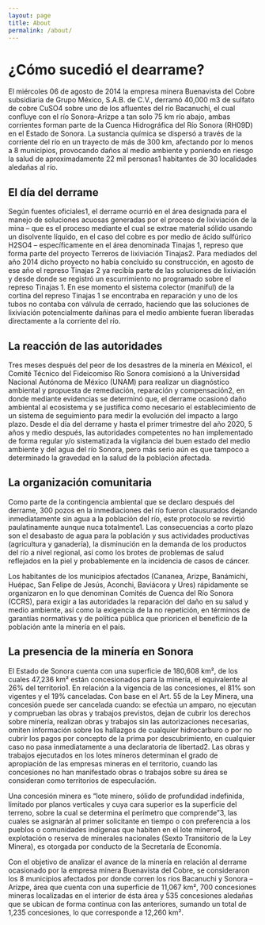 ```yaml
---
layout: page
title: About
permalink: /about/
---
```


# ¿Cómo sucedió el dearrame?

El miércoles 06 de agosto de 2014 la empresa minera Buenavista del Cobre subsidiaria de Grupo México, S.A.B. de C.V., derramó 40,000 m3 de sulfato de cobre CuSO4 sobre uno de los afluentes del río Bacanuchi, el cual confluye con el río Sonora–Arizpe a tan solo 75 km río abajo, ambas corrientes forman parte de la Cuenca Hidrográfica del Río Sonora (RH09D) en el Estado de Sonora. La sustancia química se dispersó a través de la corriente del río en un trayecto de más de 300 km, afectando por lo menos a 8 municipios, provocando daños al medio ambiente y poniendo en riesgo la salud de aproximadamente 22 mil personas1 habitantes de 30 localidades aledañas al río.

## El día del derrame

Según fuentes oficiales1, el derrame ocurrió en el área designada para el manejo de soluciones acuosas generadas por el proceso de lixiviación de la mina – que es el proceso mediante el cual se extrae material sólido usando un disolvente líquido, en el caso del cobre es por medio de ácido sulfúrico H2SO4 – específicamente en el área denominada   Tinajas 1, represo que forma parte del proyecto Terreros de lixiviación Tinajas2. Para mediados del año 2014 dicho proyecto no había concluido su construcción, en agosto de ese año el represo Tinajas 2 ya recibía parte de las soluciones de lixiviación y desde donde se registró un escurrimiento no programado sobre el represo Tinajas 1. En ese momento el sistema colector (maniful) de la cortina del represo Tinajas 1 se encontraba en reparación y uno de los tubos no contaba con válvula de cerrado, haciendo que las soluciones de lixiviación potencialmente dañinas para el medio ambiente fueran liberadas directamente a la corriente del río.

## La reacción de las autoridades

Tres meses después del peor de los desastres de la minería en México1, el Comité Técnico del Fideicomiso Río Sonora comisionó a la Universidad Nacional Autónoma de México (UNAM) para realizar un diagnóstico ambiental y propuesta de remediación, reparación y compensación2, en donde mediante evidencias se determinó que, el derrame ocasionó daño ambiental al ecosistema y se justifica como necesario el establecimiento de un sistema de seguimiento para medir la evolución del impacto a largo plazo. Desde el día del derrame y hasta el primer trimestre del año 2020, 5 años y medio después, las autoridades competentes no han implementado de forma regular y/o sistematizada la vigilancia del buen estado del medio ambiente y del agua del río Sonora, pero más serio aún es que tampoco a determinado la gravedad en la salud de la población afectada.

## La organización comunitaria

Como parte de la contingencia ambiental que se declaro después del derrame, 300 pozos en la inmediaciones del río fueron clausurados dejando inmediatamente sin agua a la población del río, este protocolo se revirtió paulatinamente aunque nuca totalmente1. Las consecuencias a corto plazo son el desabasto de agua para la población y sus actividades productivas (agricultura y ganadería), la disminución en la demanda de los productos del río a nivel regional, así como los brotes de problemas de salud reflejados en la piel y probablemente en la incidencia de casos de cáncer. 

Los habitantes de los municipios afectados (Cananea, Arizpe, Banámichi, Huépac, San Felipe de Jesús, Aconchi, Baviácora y Ures) rápidamente se organizaron en lo que denominan Comités de Cuenca del Río Sonora (CCRS), para exigir a las autoridades la reparación del daño en su salud y medio ambiente, así como la exigencia de la no repetición, en términos de garantías normativas y de política pública que prioricen el beneficio de la población ante la minería en el país.

## La presencia de la minería en Sonora

El Estado de Sonora cuenta con una superficie de 180,608 km², de los cuales 47,236 km² están concesionados para la minería, el equivalente al 26% del territorio1. En relación a la vigencia de las concesiones, el 81% son vigentes y el 19% canceladas. Con base en el Art. 55 de la Ley Minera, una concesión puede ser cancelada cuando: se efectúa un amparo, no ejecutan y comprueban las obras y trabajos previstos, dejan de cubrir los derechos sobre minería, realizan obras y trabajos sin las autorizaciones necesarias, omiten información sobre los hallazgos de cualquier hidrocarburo o por no cubrir los pagos por concepto de la prima por descubrimiento, en cualquier caso no pasa inmediatamente a una declaratoria de libertad2. Las obras y trabajos ejecutados en los lotes mineros determinan el grado de apropiación de las empresas mineras en el territorio, cuando las concesiones no han manifestado obras o trabajos sobre su área se consideran como territorios de especulación.

Una concesión minera es “lote minero, sólido de profundidad indefinida, limitado por planos verticales y cuya cara superior es la superficie del terreno, sobre la cual se determina el perímetro que comprende”3, las cuales se asignarán al primer solicitante en tiempo o con preferencia a los pueblos o comunidades indígenas que habiten en el lote minero4, explotación o reserva de minerales nacionales (Sexto Transitorio de la Ley Minera), es otorgada por conducto de la Secretaría de Economía.

Con el objetivo de analizar el avance de la minería en relación al derrame ocasionado por la empresa minera Buenavista del Cobre, se consideraron los 8 municipios afectados por donde corren los ríos Bacanuchi y Sonora – Arizpe, área que cuenta con una superficie de 11,067 km², 700 concesiones mineras localizadas en el interior de ésta área y 535 concesiones aledañas que se ubican de forma continua con las anteriores, sumando un total de 1,235 concesiones, lo que corresponde a 12,260 km².
